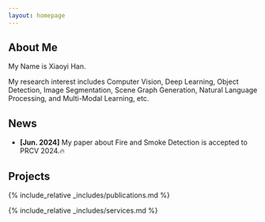 ```yaml
---
layout: homepage
---
```


## About Me

My Name is Xiaoyi Han.

My research interest includes Computer Vision, Deep Learning, Object Detection, Image Segmentation, Scene Graph Generation, Natural Language Processing, and Multi-Modal Learning, etc.

## News

- **[Jun. 2024]** My paper about Fire and Smoke Detection is accepted to PRCV 2024.🔥

## Projects

{% include_relative _includes/publications.md %}

{% include_relative _includes/services.md %}
